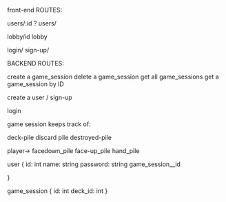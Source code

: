 front-end ROUTES:

users/:id ?
users/

lobby/id
lobby

login/
sign-up/

BACKEND ROUTES:

create a game_session
delete a game_session
get all game_sessions
get a game_session by ID

create a user / sign-up

login





game session keeps track of:

deck-pile
discard pile 
destroyed-pile

player->
facedown_pile
face-up_pile
hand_pile



user {
  id: int
  name: string
  password: string 
  game_session__id

}

game_session {
  id: int
  deck_id: int 
}